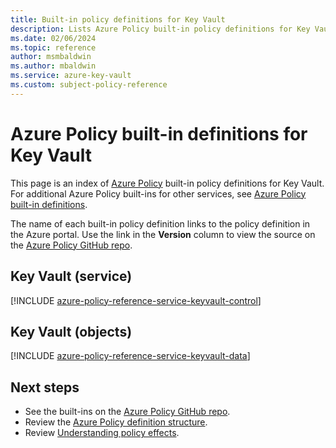 ```yaml
---
title: Built-in policy definitions for Key Vault
description: Lists Azure Policy built-in policy definitions for Key Vault. These built-in policy definitions provide common approaches to managing your Azure resources.
ms.date: 02/06/2024
ms.topic: reference
author: msmbaldwin
ms.author: mbaldwin
ms.service: azure-key-vault
ms.custom: subject-policy-reference
---
```

# Azure Policy built-in definitions for Key Vault

This page is an index of [Azure Policy](/azure/governance/policy/overview) built-in policy
definitions for Key Vault. For additional Azure Policy built-ins for other services, see
[Azure Policy built-in definitions](/azure/governance/policy/samples/built-in-policies).

The name of each built-in policy definition links to the policy definition in the Azure portal. Use
the link in the **Version** column to view the source on the
[Azure Policy GitHub repo](https://github.com/Azure/azure-policy).

## Key Vault (service)

[!INCLUDE [azure-policy-reference-service-keyvault-control](~/azure-docs-pr/includes/policy/reference/byrp/microsoft.keyvault.md)]

## Key Vault (objects)

[!INCLUDE [azure-policy-reference-service-keyvault-data](~/azure-docs-pr/includes/policy/reference/byrp/microsoft.keyvault.data.md)]

## Next steps

- See the built-ins on the [Azure Policy GitHub repo](https://github.com/Azure/azure-policy).
- Review the [Azure Policy definition structure](/azure/governance/policy/concepts/definition-structure).
- Review [Understanding policy effects](/azure/governance/policy/concepts/effects).

